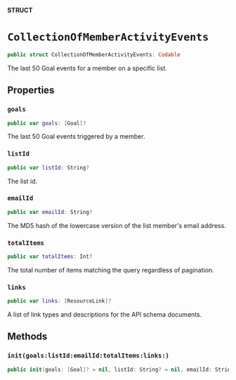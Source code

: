 **STRUCT**

# `CollectionOfMemberActivityEvents`

```swift
public struct CollectionOfMemberActivityEvents: Codable
```

The last 50 Goal events for a member on a specific list.

## Properties
### `goals`

```swift
public var goals: [Goal]?
```

The last 50 Goal events triggered by a member.

### `listId`

```swift
public var listId: String?
```

The list id.

### `emailId`

```swift
public var emailId: String?
```

The MD5 hash of the lowercase version of the list member&#x27;s email address.

### `totalItems`

```swift
public var totalItems: Int?
```

The total number of items matching the query regardless of pagination.

### `links`

```swift
public var links: [ResourceLink]?
```

A list of link types and descriptions for the API schema documents.

## Methods
### `init(goals:listId:emailId:totalItems:links:)`

```swift
public init(goals: [Goal]? = nil, listId: String? = nil, emailId: String? = nil, totalItems: Int? = nil, links: [ResourceLink]? = nil)
```
